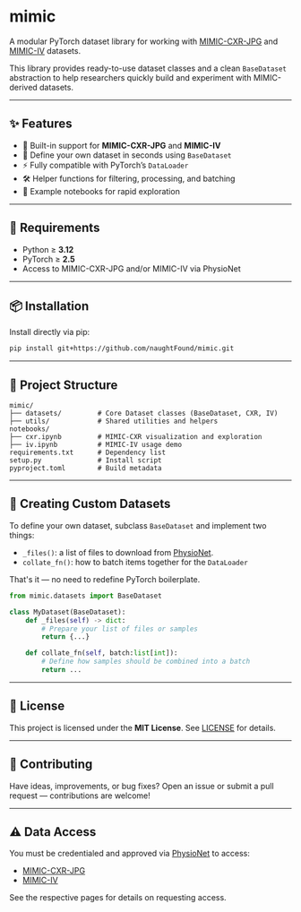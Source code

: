 # mimic

A modular PyTorch dataset library for working with [MIMIC-CXR-JPG](https://physionet.org/content/mimic-cxr-jpg/) and [MIMIC-IV](https://physionet.org/content/mimiciv/) datasets.

This library provides ready-to-use dataset classes and a clean `BaseDataset` abstraction to help researchers quickly build and experiment with MIMIC-derived datasets.

---

## ✨ Features

- 🏥 Built-in support for **MIMIC-CXR-JPG** and **MIMIC-IV**
- 🧩 Define your own dataset in seconds using `BaseDataset`
- ⚡ Fully compatible with PyTorch’s `DataLoader`
- 🛠️ Helper functions for filtering, processing, and batching
- 📓 Example notebooks for rapid exploration

---

## 🐍 Requirements

- Python ≥ **3.12**
- PyTorch ≥ **2.5**
- Access to MIMIC-CXR-JPG and/or MIMIC-IV via PhysioNet

---

## 📦 Installation

Install directly via pip:

```bash
pip install git+https://github.com/naughtFound/mimic.git
```

---

## 📁 Project Structure

```
mimic/
├── datasets/         # Core Dataset classes (BaseDataset, CXR, IV)
├── utils/            # Shared utilities and helpers
notebooks/
├── cxr.ipynb         # MIMIC-CXR visualization and exploration
├── iv.ipynb          # MIMIC-IV usage demo
requirements.txt      # Dependency list
setup.py              # Install script
pyproject.toml        # Build metadata
```

---

## 🧱 Creating Custom Datasets

To define your own dataset, subclass `BaseDataset` and implement two things:

- `_files()`: a list of files to download from [PhysioNet](https://physionet.org).
- `collate_fn()`: how to batch items together for the `DataLoader`

That's it — no need to redefine PyTorch boilerplate.

```python
from mimic.datasets import BaseDataset

class MyDataset(BaseDataset):
    def _files(self) -> dict:
        # Prepare your list of files or samples
        return {...}

    def collate_fn(self, batch:list[int]):
        # Define how samples should be combined into a batch
        return ...
```

---

## 📄 License

This project is licensed under the **MIT License**. See [LICENSE](LICENSE) for details.

---

## 🤝 Contributing

Have ideas, improvements, or bug fixes?
Open an issue or submit a pull request — contributions are welcome!

---

## ⚠️ Data Access

You must be credentialed and approved via [PhysioNet](https://physionet.org) to access:

- [MIMIC-CXR-JPG](https://physionet.org/content/mimic-cxr-jpg/)
- [MIMIC-IV](https://physionet.org/content/mimiciv/)

See the respective pages for details on requesting access.
